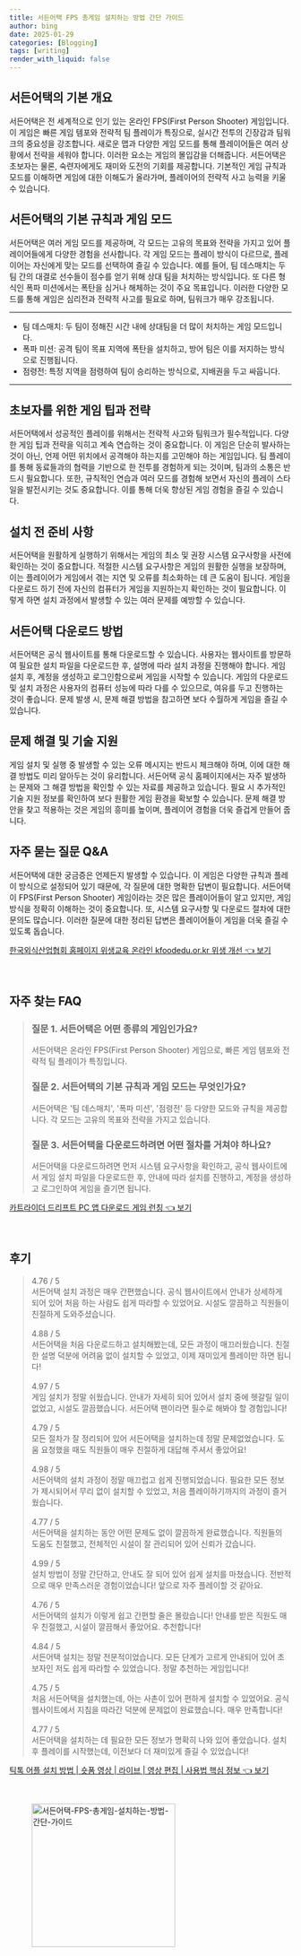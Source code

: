 ```yaml
---
title: 서든어택 FPS 총게임 설치하는 방법 간단 가이드
author: bing
date: 2025-01-29
categories: [Blogging]
tags: [writing]
render_with_liquid: false
---
```



<h2 id='서든어택_개요'>서든어택의 기본 개요</h2>

<p>서든어택은 전 세계적으로 인기 있는 온라인 FPS(First Person Shooter) 게임입니다. 이 게임은 빠른 게임 템포와 전략적 팀 플레이가 특징으로, 실시간 전투의 긴장감과 팀워크의 중요성을 강조합니다. 새로운 맵과 다양한 게임 모드를 통해 플레이어들은 여러 상황에서 전략을 세워야 합니다. 이러한 요소는 게임의 몰입감을 더해줍니다. 서든어택은 초보자는 물론, 숙련자에게도 재미와 도전의 기회를 제공합니다. 기본적인 게임 규칙과 모드를 이해하면 게임에 대한 이해도가 올라가며, 플레이어의 전략적 사고 능력을 키울 수 있습니다.</p>

<h2 id='게임_모드와_규칙'>서든어택의 기본 규칙과 게임 모드</h2>

<p>서든어택은 여러 게임 모드를 제공하며, 각 모드는 고유의 목표와 전략을 가지고 있어 플레이어들에게 다양한 경험을 선사합니다. 각 게임 모드는 플레이 방식이 다르므로, 플레이어는 자신에게 맞는 모드를 선택하여 즐길 수 있습니다. 예를 들어, 팀 데스매치는 두 팀 간의 대결로 선수들이 점수를 얻기 위해 상대 팀을 처치하는 방식입니다. 또 다른 형식인 폭파 미션에서는 폭탄을 심거나 해체하는 것이 주요 목표입니다. 이러한 다양한 모드를 통해 게임은 심리전과 전략적 사고를 필요로 하며, 팀워크가 매우 강조됩니다.</p>

<hr />

<ul>
    <li>팀 데스매치: 두 팀이 정해진 시간 내에 상대팀을 더 많이 처치하는 게임 모드입니다.</li>
    <li>폭파 미션: 공격 팀이 목표 지역에 폭탄을 설치하고, 방어 팀은 이를 저지하는 방식으로 진행됩니다.</li>
    <li>점령전: 특정 지역을 점령하여 팀이 승리하는 방식으로, 지배권을 두고 싸웁니다.</li>
</ul>

<hr />

<h2 id='게임_팁과_전략'>초보자를 위한 게임 팁과 전략</h2>

<p>서든어택에서 성공적인 플레이를 위해서는 전략적 사고와 팀워크가 필수적입니다. 다양한 게임 팁과 전략을 익히고 계속 연습하는 것이 중요합니다. 이 게임은 단순히 발사하는 것이 아닌, 언제 어떤 위치에서 공격해야 하는지를 고민해야 하는 게임입니다. 팀 플레이를 통해 동료들과의 협력을 기반으로 한 전투를 경험하게 되는 것이며, 팀과의 소통은 반드시 필요합니다. 또한, 규칙적인 연습과 여러 모드를 경험해 보면서 자신의 플레이 스타일을 발전시키는 것도 중요합니다. 이를 통해 더욱 향상된 게임 경험을 즐길 수 있습니다.</p>

<h2 id='설치_전_준비'>설치 전 준비 사항</h2>

<p>서든어택을 원활하게 실행하기 위해서는 게임의 최소 및 권장 시스템 요구사항을 사전에 확인하는 것이 중요합니다. 적절한 시스템 요구사항은 게임의 원활한 실행을 보장하며, 이는 플레이어가 게임에서 겪는 지연 및 오류를 최소화하는 데 큰 도움이 됩니다. 게임을 다운로드 하기 전에 자신의 컴퓨터가 게임을 지원하는지 확인하는 것이 필요합니다. 이렇게 하면 설치 과정에서 발생할 수 있는 여러 문제를 예방할 수 있습니다.</p>

<h2 id='서든어택_다운로드'>서든어택 다운로드 방법</h2>

<p>서든어택은 공식 웹사이트를 통해 다운로드할 수 있습니다. 사용자는 웹사이트를 방문하여 필요한 설치 파일을 다운로드한 후, 설명에 따라 설치 과정을 진행해야 합니다. 게임 설치 후, 계정을 생성하고 로그인함으로써 게임을 시작할 수 있습니다. 게임의 다운로드 및 설치 과정은 사용자의 컴퓨터 성능에 따라 다를 수 있으므로, 여유를 두고 진행하는 것이 좋습니다. 문제 발생 시, 문제 해결 방법을 참고하면 보다 수월하게 게임을 즐길 수 있습니다.</p>

<h2 id='문제_해결_및_기술_지원'>문제 해결 및 기술 지원</h2>

<p>게임 설치 및 실행 중 발생할 수 있는 오류 메시지는 반드시 체크해야 하며, 이에 대한 해결 방법도 미리 알아두는 것이 유리합니다. 서든어택 공식 홈페이지에서는 자주 발생하는 문제와 그 해결 방법을 확인할 수 있는 자료를 제공하고 있습니다. 필요 시 추가적인 기술 지원 정보를 확인하여 보다 원활한 게임 환경을 확보할 수 있습니다. 문제 해결 방안을 찾고 적용하는 것은 게임의 흥미를 높이며, 플레이어 경험을 더욱 즐겁게 만들어 줍니다.</p>

<h2 id='자주_묻는_질문'>자주 묻는 질문 Q&A</h2>

<p>서든어택에 대한 궁금증은 언제든지 발생할 수 있습니다. 이 게임은 다양한 규칙과 플레이 방식으로 설정되어 있기 때문에, 각 질문에 대한 명확한 답변이 필요합니다. 서든어택이 FPS(First Person Shooter) 게임이라는 것은 많은 플레이어들이 알고 있지만, 게임 방식을 정확히 이해하는 것이 중요합니다. 또, 시스템 요구사항 및 다운로드 절차에 대한 문의도 많습니다. 이러한 질문에 대한 정리된 답변은 플레이어들이 게임을 더욱 즐길 수 있도록 돕습니다.</p>


<p><a class="click-button" title="한국외식산업협회 홈페이지 위생교육 온라인 kfoodedu.or.kr 위생 개선" href="https://yellowplanner.github.io/posts/%ED%95%9C%EA%B5%AD%EC%99%B8%EC%8B%9D%EC%82%B0%EC%97%85%ED%98%91%ED%9A%8C-%ED%99%88%ED%8E%98%EC%9D%B4%EC%A7%80-%EC%9C%84%EC%83%9D%EA%B5%90%EC%9C%A1-%EC%98%A8%EB%9D%BC%EC%9D%B8-kfoodedu.or.kr-%EC%9C%84%EC%83%9D-%EA%B0%9C%EC%84%A0/" rel="dofollow">한국외식산업협회 홈페이지 위생교육 온라인 kfoodedu.or.kr 위생 개선 👈 보기</a></p><br>
<h2 id='자주_찾는_FAQ'>자주 찾는 FAQ</h2>
<div itemscope="" itemtype="https://schema.org/FAQPage"> 
<blockquote> 
<div itemscope="" itemprop="mainEntity" itemtype="https://schema.org/Question"> 
<h3 itemprop="name">질문 1. 서든어택은 어떤 종류의 게임인가요?</h3> 
<div itemscope="" itemprop="acceptedAnswer" itemtype="https://schema.org/Answer"> 
<span itemprop="text"> 
<p>서든어택은 온라인 FPS(First Person Shooter) 게임으로, 빠른 게임 템포와 전략적 팀 플레이가 특징입니다.</p> 
</span> 
</div> 
</div> 

<div itemscope="" itemprop="mainEntity" itemtype="https://schema.org/Question"> 
<h3 itemprop="name">질문 2. 서든어택의 기본 규칙과 게임 모드는 무엇인가요?</h3> 
<div itemscope="" itemprop="acceptedAnswer" itemtype="https://schema.org/Answer"> 
<span itemprop="text"> 
<p>서든어택은 '팀 데스매치', '폭파 미션', '점령전' 등 다양한 모드와 규칙을 제공합니다. 각 모드는 고유의 목표와 전략을 가지고 있습니다.</p> 
</span> 
</div> 
</div> 

<div itemscope="" itemprop="mainEntity" itemtype="https://schema.org/Question"> 
<h3 itemprop="name">질문 3. 서든어택을 다운로드하려면 어떤 절차를 거쳐야 하나요?</h3> 
<div itemscope="" itemprop="acceptedAnswer" itemtype="https://schema.org/Answer"> 
<span itemprop="text"> 
<p>서든어택을 다운로드하려면 먼저 시스템 요구사항을 확인하고, 공식 웹사이트에서 게임 설치 파일을 다운로드한 후, 안내에 따라 설치를 진행하고, 계정을 생성하고 로그인하여 게임을 즐기면 됩니다.</p> 
</span> 
</div> 
</div> 
</blockquote> 
</div>
<p><a class="click-button" title="카트라이더 드리프트 PC 앱 다운로드 게임 런칭" href="https://yellowplanner.github.io/posts/%EC%B9%B4%ED%8A%B8%EB%9D%BC%EC%9D%B4%EB%8D%94-%EB%93%9C%EB%A6%AC%ED%94%84%ED%8A%B8-PC-%EC%95%B1-%EB%8B%A4%EC%9A%B4%EB%A1%9C%EB%93%9C-%EA%B2%8C%EC%9E%84-%EB%9F%B0%EC%B9%AD/" rel="dofollow">카트라이더 드리프트 PC 앱 다운로드 게임 런칭 👈 보기</a></p><br>
<h2 id='후기'>후기</h2>
<div itemscope itemtype="https://schema.org/Product">
  <blockquote>
  <div itemprop="review" itemscope itemtype="https://schema.org/Review">
      <div itemprop="reviewRating" itemscope itemtype="https://schema.org/Rating"> <span itemprop="ratingValue">4.76</span> / <span itemprop="bestRating">5</span> </div>
      <span itemprop="reviewBody">서든어택 설치 과정은 매우 간편했습니다. 공식 웹사이트에서 안내가 상세하게 되어 있어 처음 하는 사람도 쉽게 따라할 수 있었어요. 시설도 깔끔하고 직원들이 친절하게 도와주셨습니다.</span>
  </div>
  <br>
  <div itemprop="review" itemscope itemtype="https://schema.org/Review">
      <div itemprop="reviewRating" itemscope itemtype="https://schema.org/Rating"> <span itemprop="ratingValue">4.88</span> / <span itemprop="bestRating">5</span> </div>
      <span itemprop="reviewBody">서든어택을 처음 다운로드하고 설치해봤는데, 모든 과정이 매끄러웠습니다. 친절한 설명 덕분에 어려움 없이 설치할 수 있었고, 이제 재미있게 플레이만 하면 됩니다!</span>
  </div>
  <br>
  <div itemprop="review" itemscope itemtype="https://schema.org/Review">
      <div itemprop="reviewRating" itemscope itemtype="https://schema.org/Rating"> <span itemprop="ratingValue">4.97</span> / <span itemprop="bestRating">5</span> </div>
      <span itemprop="reviewBody">게임 설치가 정말 쉬웠습니다. 안내가 자세히 되어 있어서 설치 중에 헷갈릴 일이 없었고, 시설도 깔끔했습니다. 서든어택 팬이라면 필수로 해봐야 할 경험입니다!</span>
  </div>
  <br>
  <div itemprop="review" itemscope itemtype="https://schema.org/Review">
      <div itemprop="reviewRating" itemscope itemtype="https://schema.org/Rating"> <span itemprop="ratingValue">4.79</span> / <span itemprop="bestRating">5</span> </div>
      <span itemprop="reviewBody">모든 절차가 잘 정리되어 있어 서든어택을 설치하는데 정말 문제없었습니다. 도움 요청했을 때도 직원들이 매우 친절하게 대답해 주셔서 좋았어요!</span>
  </div>
  <br>
  <div itemprop="review" itemscope itemtype="https://schema.org/Review">
      <div itemprop="reviewRating" itemscope itemtype="https://schema.org/Rating"> <span itemprop="ratingValue">4.98</span> / <span itemprop="bestRating">5</span> </div>
      <span itemprop="reviewBody">서든어택의 설치 과정이 정말 매끄럽고 쉽게 진행되었습니다. 필요한 모든 정보가 제시되어서 무리 없이 설치할 수 있었고, 처음 플레이하기까지의 과정이 즐거웠습니다.</span>
  </div>
  <br>
  <div itemprop="review" itemscope itemtype="https://schema.org/Review">
      <div itemprop="reviewRating" itemscope itemtype="https://schema.org/Rating"> <span itemprop="ratingValue">4.77</span> / <span itemprop="bestRating">5</span> </div>
      <span itemprop="reviewBody">서든어택을 설치하는 동안 어떤 문제도 없이 깔끔하게 완료했습니다. 직원들의 도움도 친절했고, 전체적인 시설이 잘 관리되어 있어 신뢰가 갔습니다.</span>
  </div>
  <br>
  <div itemprop="review" itemscope itemtype="https://schema.org/Review">
      <div itemprop="reviewRating" itemscope itemtype="https://schema.org/Rating"> <span itemprop="ratingValue">4.99</span> / <span itemprop="bestRating">5</span> </div>
      <span itemprop="reviewBody">설치 방법이 정말 간단하고, 안내도 잘 되어 있어 쉽게 설치를 마쳤습니다. 전반적으로 매우 만족스러운 경험이었습니다! 앞으로 자주 플레이할 것 같아요.</span>
  </div>
  <br>
  <div itemprop="review" itemscope itemtype="https://schema.org/Review">
      <div itemprop="reviewRating" itemscope itemtype="https://schema.org/Rating"> <span itemprop="ratingValue">4.76</span> / <span itemprop="bestRating">5</span> </div>
      <span itemprop="reviewBody">서든어택의 설치가 이렇게 쉽고 간편할 줄은 몰랐습니다! 안내를 받은 직원도 매우 친절했고, 시설이 깔끔해서 좋았어요. 추천합니다!</span>
  </div>
  <br>
  <div itemprop="review" itemscope itemtype="https://schema.org/Review">
      <div itemprop="reviewRating" itemscope itemtype="https://schema.org/Rating"> <span itemprop="ratingValue">4.84</span> / <span itemprop="bestRating">5</span> </div>
      <span itemprop="reviewBody">서든어택 설치는 정말 전문적이었습니다. 모든 단계가 고르게 안내되어 있어 초보자인 저도 쉽게 따라할 수 있었습니다. 정말 추천하는 게임입니다!</span>
  </div>
  <br>
  <div itemprop="review" itemscope itemtype="https://schema.org/Review">
      <div itemprop="reviewRating" itemscope itemtype="https://schema.org/Rating"> <span itemprop="ratingValue">4.75</span> / <span itemprop="bestRating">5</span> </div>
      <span itemprop="reviewBody">처음 서든어택을 설치했는데, 아는 사촌이 있어 편하게 설치할 수 있었어요. 공식 웹사이트에서 지침을 따라간 덕분에 문제없이 완료했습니다. 매우 만족합니다!</span>
  </div>
  <br>
  <div itemprop="review" itemscope itemtype="https://schema.org/Review">
      <div itemprop="reviewRating" itemscope itemtype="https://schema.org/Rating"> <span itemprop="ratingValue">4.77</span> / <span itemprop="bestRating">5</span> </div>
      <span itemprop="reviewBody">서든어택을 설치하는 데 필요한 모든 정보가 명확히 나와 있어 좋았습니다. 설치 후 플레이를 시작했는데, 이전보다 더 재미있게 즐길 수 있었습니다!</span>
  </div>
  </blockquote>
</div>
<p><a class="click-button" title="틱톡 어플 설치 방법 | 숏폼 영상 | 라이브 | 영상 편집 | 사용법 핵심 정보" href="https://yellowplanner.github.io/posts/%ED%8B%B1%ED%86%A1-%EC%96%B4%ED%94%8C-%EC%84%A4%EC%B9%98-%EB%B0%A9%EB%B2%95-%EC%88%8F%ED%8F%BC-%EC%98%81%EC%83%81-%EB%9D%BC%EC%9D%B4%EB%B8%8C-%EC%98%81%EC%83%81-%ED%8E%B8%EC%A7%91-%EC%82%AC%EC%9A%A9%EB%B2%95-%ED%95%B5%EC%8B%AC-%EC%A0%95%EB%B3%B4/" rel="dofollow">틱톡 어플 설치 방법 | 숏폼 영상 | 라이브 | 영상 편집 | 사용법 핵심 정보 👈 보기</a></p><br>
<figure class="image"><img src="https://yellowplanner.github.io/assets/img/thumbnail/서든어택-FPS-총게임-설치하는-방법-간단-가이드.webp" alt="서든어택-FPS-총게임-설치하는-방법-간단-가이드" width="256" height="256"></figure>